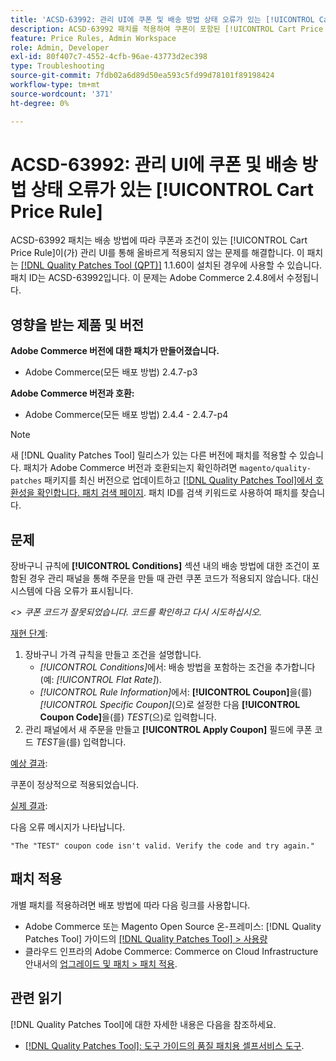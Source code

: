 ```yaml
---
title: 'ACSD-63992: 관리 UI에 쿠폰 및 배송 방법 상태 오류가 있는 [!UICONTROL Cart Price Rule]'
description: ACSD-63992 패치를 적용하여 쿠폰이 포함된 [!UICONTROL Cart Price Rule]과(와) 배송 방법에 따른 조건이 관리 UI를 통해 올바르게 적용되지 않는 Adobe Commerce 문제를 해결합니다.
feature: Price Rules, Admin Workspace
role: Admin, Developer
exl-id: 80f407c7-4552-4cfb-96ae-43773d2ec398
type: Troubleshooting
source-git-commit: 7fdb02a6d89d50ea593c5fd99d78101f89198424
workflow-type: tm+mt
source-wordcount: '371'
ht-degree: 0%

---
```


# ACSD-63992: 관리 UI에 쿠폰 및 배송 방법 상태 오류가 있는 [!UICONTROL Cart Price Rule]

ACSD-63992 패치는 배송 방법에 따라 쿠폰과 조건이 있는 [!UICONTROL Cart Price Rule]이(가) 관리 UI를 통해 올바르게 적용되지 않는 문제를 해결합니다. 이 패치는 [[!DNL Quality Patches Tool (QPT)]](/help/tools/quality-patches-tool/quality-patches-tool-to-self-serve-quality-patches.md) 1.1.60이 설치된 경우에 사용할 수 있습니다. 패치 ID는 ACSD-63992입니다. 이 문제는 Adobe Commerce 2.4.8에서 수정됩니다.

## 영향을 받는 제품 및 버전

**Adobe Commerce 버전에 대한 패치가 만들어졌습니다.**

* Adobe Commerce(모든 배포 방법) 2.4.7-p3

**Adobe Commerce 버전과 호환:**

* Adobe Commerce(모든 배포 방법) 2.4.4 - 2.4.7-p4

>[!NOTE]
>
>새 [!DNL Quality Patches Tool] 릴리스가 있는 다른 버전에 패치를 적용할 수 있습니다. 패치가 Adobe Commerce 버전과 호환되는지 확인하려면 `magento/quality-patches` 패키지를 최신 버전으로 업데이트하고 [[!DNL Quality Patches Tool]에서 호환성을 확인합니다. 패치 검색 페이지](https://experienceleague.adobe.com/tools/commerce-quality-patches/). 패치 ID를 검색 키워드로 사용하여 패치를 찾습니다.

## 문제

장바구니 규칙에 **[!UICONTROL Conditions]** 섹션 내의 배송 방법에 대한 조건이 포함된 경우 관리 패널을 통해 주문을 만들 때 관련 쿠폰 코드가 적용되지 않습니다. 대신 시스템에 다음 오류가 표시됩니다.

_&lt;> 쿠폰 코드가 잘못되었습니다. 코드를 확인하고 다시 시도하십시오._

<u>재현 단계</u>:

1. 장바구니 가격 규칙을 만들고 조건을 설명합니다.
   * *[!UICONTROL Conditions]*&#x200B;에서: 배송 방법을 포함하는 조건을 추가합니다(예: *[!UICONTROL Flat Rate]*).
   * *[!UICONTROL Rule Information]*&#x200B;에서: **[!UICONTROL Coupon]**&#x200B;을(를) *[!UICONTROL Specific Coupon]*(으)로 설정한 다음 **[!UICONTROL Coupon Code]**&#x200B;을(를) *TEST*(으)로 입력합니다.
1. 관리 패널에서 새 주문을 만들고 **[!UICONTROL Apply Coupon]** 필드에 쿠폰 코드 *TEST*&#x200B;을(를) 입력합니다.

<u>예상 결과</u>:

쿠폰이 정상적으로 적용되었습니다.

<u>실제 결과</u>:

다음 오류 메시지가 나타납니다.

```
"The "TEST" coupon code isn't valid. Verify the code and try again."
```

## 패치 적용

개별 패치를 적용하려면 배포 방법에 따라 다음 링크를 사용합니다.

* Adobe Commerce 또는 Magento Open Source 온-프레미스: [!DNL Quality Patches Tool] 가이드의 [[!DNL Quality Patches Tool] > 사용량](/help/tools/quality-patches-tool/usage.md)
* 클라우드 인프라의 Adobe Commerce: Commerce on Cloud Infrastructure 안내서의 [업그레이드 및 패치 > 패치 적용](https://experienceleague.adobe.com/docs/commerce-cloud-service/user-guide/develop/upgrade/apply-patches.html).

## 관련 읽기

[!DNL Quality Patches Tool]에 대한 자세한 내용은 다음을 참조하세요.

* [[!DNL Quality Patches Tool]: 도구 가이드의 품질 패치용 셀프서비스 도구](/help/tools/quality-patches-tool/quality-patches-tool-to-self-serve-quality-patches.md).
